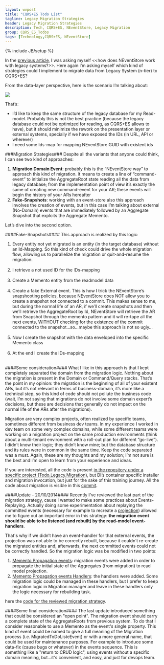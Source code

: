```yaml
---
layout: wvpost
title: "CQRS+ES Todo List"
tagline: Legacy Migration Strategies
header: Legacy Migration Strategies
description: Tech, CQRS+ES, NEventStore, Legacy Migration
group: CQRS_ES_Todos
tags: [Technology,CQRS+ES, NEventStore]
---
```

{% include JB/setup %}


In the <a href="/cqrses-todos/2014/08/22/cqrses-neventstore-identities/" target="_blank">previous article</a>, I was asking myself <<how does NEventStore work with legacy systems?>>. Here again I’m asking myself which kind of strategies could I implement to migrate data from Legacy System (n-tier) to CQRS+ES?

From the data-layer perspective, here is the scenario I’m talking about:

<img src="{{ BASE_PATH }}/images/cqrses/migration.png" class="img-rounded" />

That’s:

-	I’d like to keep the same structure of the legacy database for my Read-model. Probably this is not the best practice (because the legacy database could not be optimized for reading, as CQRS+ES allows to have), but it should minimize the rework on the presentation layer or external systems, specially if we have exposed the IDs (in URL, API or wherever)
-	I need some Ids-map for mapping NEventStore GUID with existent ids


###Migration Strategies###
Despite all the variants that anyone could think, I can see two kind of approaches:

1.	**Migration Domain Event**: probably this is the “NEventStore way” to approach this kind of migration. It means to create a line of “command-event” to initialize the AggregateRoot state reading all the data from legacy database; from the implementation point of view it’s exactly the same of creating new command-event for your AR; these events will begin the history of your ARs hereafter
2.	**Fake-Snapshots**: working with an event-store also this approach involves the creation of events, but in this case I’m talking about external (No-Domain) events that are immediately followed by an Aggregate Snapshot that exploits the Aggregate Memento.

Let’s dive into the second option.


####Fake-Snapshots####
This approach is realized by this logic:
<ol>
<li>Every entity not yet migrated is an entity (in the target database) without an Id-Mapping. So this kind of check could drive the whole migration flow, allowing us to parallelize the migration or quit-and-resume the migration.</li>

<script type="syntaxhighlighter" class="brush: csharp">
<![CDATA[
foreach (var list in _database.ToDoLists)
{
	if (_db.IdMaps.GetAggregateId<ToDoList>(list.Id).Equals(Guid.Empty))
	{
		// Migrate entity
	}
}
]]></script> 

<li>I retrieve a not used ID for the IDs-mapping</li>

<script type="syntaxhighlighter" class="brush: csharp">
<![CDATA[
// Get fresh new ID
Guid entityId = Guid.NewGuid();
while(!_db.IdMaps.GetModelId<ToDoList>(entityId).Equals(0))
	entityId = Guid.NewGuid();
]]></script> 

<li>Create a Memento entity from the readmodel data</li>

<script type="syntaxhighlighter" class="brush: csharp">
<![CDATA[
// Create Memento from ReadModel
var entity = new Todo.Domain.Model.ToDoListMemento(entityId, 1, list.Title, list.Description);
]]></script> 

<li>Create a fake External event. This is how I trick the NEventStore’s snapshooting policies, because NEventStore does NOT allow you to create a snapshot not connected to a commit. This makes sense to me, but during the normal life of an AR, if we’ll create snapshots and then we’ll retrieve the AggregateRoot by Id, NEventStore will retrieve the AR from Snapshot through the memento pattern and it will re-tape all the next events, WITHOUT checking for the existence of the commit connected to the snapshot…so…maybe this approach is not so ugly…</li>

<script type="syntaxhighlighter" class="brush: csharp">
<![CDATA[
// Create a fake External event
using (var stream = _store.OpenStream(entityId, 0, int.MaxValue))
{
	stream.Add(new EventMessage { Body = entity });
	stream.CommitChanges(Guid.NewGuid());
}
]]></script> 

<li>Now I create the snapshot with the data enveloped into the specific Memento class</li>

<script type="syntaxhighlighter" class="brush: csharp">
<![CDATA[
// Save Snapshot from entity's Memento image
_store.Advanced.AddSnapshot(new Snapshot(entity.Id.ToString(), entity.Version, entity));
]]></script> 

<li>At the end I create the IDs-mapping</li>

<script type="syntaxhighlighter" class="brush: csharp">
<![CDATA[
// Save Ids mapping
_db.IdMaps.Map<ToDoList>(list.Id, entityId);
]]></script> 

</ol>


####Some consideration####
What I like in this approach is that I kept completely separated the domain from the migration logic. Nothing about the migration is present in the Domain or Command/Query stacks. That’s the point in my opinion: the migration is the beginning of all of your existent ARs, but it’s not relevant in terms of business-domain, it’s more like a technical step, so this kind of code should not pollute the business code (wait, I’m not saying that migrations do not involve some domain expert’s decisions, but these are decisions that generally do not impact on the normal life of the ARs after the migrations).

Migration are very complex projects, often realized by specific teams, sometimes different from business dev teams. In my experience I worked in dev team on some very complex domains, while some different teams were working on a migration project on the same production environments (think about a multi-tenant environment with a roll-out plan for different “go-live”). I didn’t know their logic; they didn’t know mine; but the database structure and its rules were in common in the same time. Keep the code separated was a must.
Again, these are my thoughts and my solution; I’m not sure is the best and I’m open to learn from your experience and ideas.

If you are interested, all the code is present <a href="https://github.com/williamverdolini/CQRS-ES-Todos/tree/master/Todo.Legacy.Migration" target="_blank">in the repository under a specific project (Todo.Legacy.Migration)</a>, but DI’s container specific installer and migration invocation, but just for the sake of this training journey.
All the code about migration is visible in this <a href="https://github.com/williamverdolini/CQRS-ES-Todos/commit/0aa05acbe6d773ad2fa97af4faa9b1c8693b8103" target="_blank">commit</a>.


  
  
  
####Update - 20/10/2014####
Recently I've reviewed the last part of the migration strategy, cause I wanted to make some practices about Events-Replaying. Actually doing some experimentation about replaying the committed events (necessary for example to recreate a <a href="http://cqrs.wikidot.com/doc:projection" target="_blank">projection</a>) allowed me to figure out an important error in this strategy: **the migration event should be able to be listened (and rebuilt) by the read-model event-handlers**.

That's why if we didn’t have an event-handler for that external events, the projection was not able to be correctly rebuilt, because it couldn't re-create the migrated entities and, afterwards, the next committed events could not be correctly handled. 
So the migration logic was be modified in two points:

<ol>
<li><a href="https://github.com/williamverdolini/CQRS-ES-Todos/blob/master/Todo.Domain/Messages/Events/ToDoEvents.cs#L134" target="_blank">Memento Propagation events</a>: migration events were added in order to propagate the initial state of the Aggregates (from migration) to read model projection.
</li>
<li><a href="https://github.com/williamverdolini/CQRS-ES-Todos/blob/master/Todo.QueryStack/Logic/EventHandlers/ToDoEventHandlers.cs#L162-L211" target="_blank">Memento Propagation events Handlers</a>: the handlers were added. Some migration logic could be managed in these handlers, but I prefer to keep migration logic in Migration manager and leave in these handlers only the logic necessary for rebuilding task.
</li>
</ol>

here the <a href="https://github.com/williamverdolini/CQRS-ES-Todos/blob/master/Todo.Legacy.Migration/Logic/LegacySnapshotCreator.cs#L48-L88" target="_blank">code for the reviewed migration strategy</a>.
  
  
  
####Some final consideration####
The last update introduced something that could be considered an "open point". The migration event should carry a complete state of the AggregateRoots from previous system. To do that I consider reasonable to use a Memento as the event's single property.
This kind of event could be named to give a full meaning of the Migration process (i.e. MigratedToDoListeEvent) or with a more general name, that could be used for maintenance purposes. For example to introduce some data-fix (cause bugs or whatever) in the events sequence.
This is something like a "return to CRUD logic", using events without a specific domain meaning, but...it's convenient, and easy, and just for devops team.